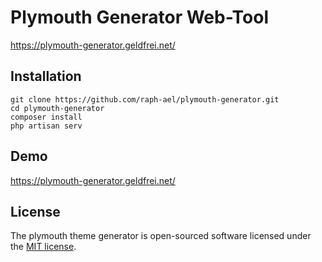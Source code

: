 # Plymouth Generator Web-Tool

https://plymouth-generator.geldfrei.net/

## Installation

```
git clone https://github.com/raph-ael/plymouth-generator.git
cd plymouth-generator
composer install
php artisan serv
```

## Demo

https://plymouth-generator.geldfrei.net/

## License

The plymouth theme generator is open-sourced software licensed under the [MIT license](https://opensource.org/licenses/MIT).
